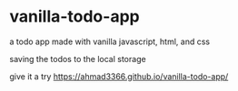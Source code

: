 # vanilla-todo-app

a todo app made with vanilla javascript, html, and css

saving the todos to the local storage

give it a try https://ahmad3366.github.io/vanilla-todo-app/
